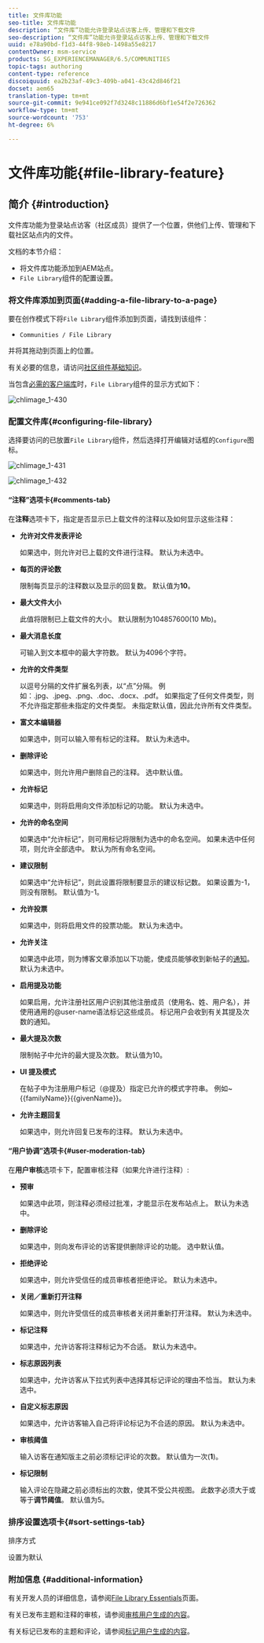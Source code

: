 ```yaml
---
title: 文件库功能
seo-title: 文件库功能
description: “文件库”功能允许登录站点访客上传、管理和下载文件
seo-description: “文件库”功能允许登录站点访客上传、管理和下载文件
uuid: e78a90bd-f1d3-44f8-98eb-1498a55e8217
contentOwner: msm-service
products: SG_EXPERIENCEMANAGER/6.5/COMMUNITIES
topic-tags: authoring
content-type: reference
discoiquuid: ea2b23af-49c3-409b-a041-43c42d846f21
docset: aem65
translation-type: tm+mt
source-git-commit: 9e941ce092f7d3248c11886d6bf1e54f2e726362
workflow-type: tm+mt
source-wordcount: '753'
ht-degree: 6%

---
```



# 文件库功能{#file-library-feature}

## 简介 {#introduction}

文件库功能为登录站点访客（社区成员）提供了一个位置，供他们上传、管理和下载社区站点内的文件。

文档的本节介绍：

* 将文件库功能添加到AEM站点。
* `File Library`组件的配置设置。

### 将文件库添加到页面{#adding-a-file-library-to-a-page}

要在创作模式下将`File Library`组件添加到页面，请找到该组件：

* `Communities / File Library`

并将其拖动到页面上的位置。

有关必要的信息，请访问[社区组件基础知识](/help/communities/basics.md)。

当包含[必需的客户端库](/help/communities/essentials-file-library.md#essentials-for-client-side)时，`File Library`组件的显示方式如下：

![chlimage_1-430](assets/chlimage_1-430.png)

### 配置文件库{#configuring-file-library}

选择要访问的已放置`File Library`组件，然后选择打开编辑对话框的`Configure`图标。

![chlimage_1-431](assets/chlimage_1-431.png)

![chlimage_1-432](assets/chlimage_1-432.png)

#### “注释”选项卡{#comments-tab}

在&#x200B;**注释**&#x200B;选项卡下，指定是否显示已上载文件的注释以及如何显示这些注释：

* **允许对文件发表评论**

   如果选中，则允许对已上载的文件进行注释。 默认为未选中。

* **每页的评论数**

   限制每页显示的注释数以及显示的回复数。 默认值为&#x200B;**10**。

* **最大文件大小**

   此值将限制已上载文件的大小。 默认限制为104857600(10 Mb)。

* **最大消息长度**

   可输入到文本框中的最大字符数。 默认为4096个字符。

* **允许的文件类型**

   以逗号分隔的文件扩展名列表，以“点”分隔。 例如：.jpg、.jpeg、.png、.doc、.docx、.pdf。 如果指定了任何文件类型，则不允许指定那些未指定的文件类型。 未指定默认值，因此允许所有文件类型。

* **富文本编辑器**

   如果选中，则可以输入带有标记的注释。 默认为未选中。

* **删除评论**

   如果选中，则允许用户删除自己的注释。 选中默认值。

* **允许标记**

   如果选中，则将启用向文件添加标记的功能。 默认为未选中。

* **允许的命名空间**

   如果选中“允许标记”，则可用标记将限制为选中的命名空间。 如果未选中任何项，则允许全部选中。 默认为所有命名空间。

* **建议限制**

   如果选中“允许标记”，则此设置将限制要显示的建议标记数。 如果设置为-1，则没有限制。 默认值为-1。

* **允许投票**

   如果选中，则将启用文件的投票功能。 默认为未选中。

* **允许关注**

   如果选中此项，则为博客文章添加以下功能，使成员能够收到新帖子的[通知](/help/communities/notifications.md)。 默认为未选中。

* **启用提及功能**

   如果启用，允许注册社区用户识别其他注册成员（使用名、姓、用户名），并使用通用的@user-name语法标记这些成员。 标记用户会收到有关其提及次数的通知。

* **最大提及次数**

   限制帖子中允许的最大提及次数。 默认值为10。

* **UI 提及模式**

   在帖子中为注册用户标记（@提及）指定已允许的模式字符串。 例如~{{familyName}}{{givenName}}。

* **允许主题回复**

   如果选中，则允许回复已发布的注释。 默认为未选中。

#### “用户协调”选项卡{#user-moderation-tab}

在&#x200B;**用户审核**&#x200B;选项卡下，配置审核注释（如果允许进行注释）:

* **预审**

   如果选中此项，则注释必须经过批准，才能显示在发布站点上。 默认为未选中。

* **删除评论**

   如果选中，则向发布评论的访客提供删除评论的功能。 选中默认值。

* **拒绝评论**

   如果选中，则允许受信任的成员审核者拒绝评论。 默认为未选中。

* **关闭／重新打开注释**

   如果选中，则允许受信任的成员审核者关闭并重新打开注释。 默认为未选中。

* **标记注释**

   如果选中，允许访客将注释标记为不合适。 默认为未选中。

* **标志原因列表**

   如果选中，允许访客从下拉式列表中选择其标记评论的理由不恰当。 默认为未选中。

* **自定义标志原因**

   如果选中，允许访客输入自己将评论标记为不合适的原因。 默认为未选中。

* **审核阈值**

   输入访客在通知版主之前必须标记评论的次数。 默认值为一次(**1**)。

* **标记限制**

   输入评论在隐藏之前必须标出的次数，使其不受公共视图。 此数字必须大于或等于&#x200B;**调节阈值**。 默认值为5。

### 排序设置选项卡{#sort-settings-tab}

排序方式

设置为默认

### 附加信息 {#additional-information}

有关开发人员的详细信息，请参阅[File Library Essentials](/help/communities/essentials-file-library.md)页面。

有关已发布主题和注释的审核，请参阅[审核用户生成的内容](/help/communities/moderate-ugc.md)。

有关标记已发布的主题和评论，请参阅[标记用户生成的内容](/help/communities/tag-ugc.md)。
